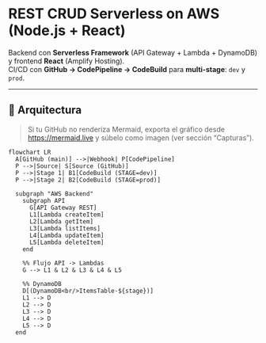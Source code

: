# REST CRUD Serverless on AWS (Node.js + React)

Backend con **Serverless Framework** (API Gateway + Lambda + DynamoDB) y frontend **React** (Amplify Hosting).  
CI/CD con **GitHub → CodePipeline → CodeBuild** para **multi-stage**: `dev` y `prod`.

---

## 🚀 Arquitectura

> Si tu GitHub no renderiza Mermaid, exporta el gráfico desde https://mermaid.live y súbelo como imagen (ver sección “Capturas”).

```mermaid
flowchart LR
  A[GitHub (main)] -->|Webhook| P[CodePipeline]
  P -->|Source| S[Source (GitHub)]
  P -->|Stage 1| B1[CodeBuild (STAGE=dev)]
  P -->|Stage 2| B2[CodeBuild (STAGE=prod)]

  subgraph "AWS Backend"
    subgraph API
      G[API Gateway REST]
      L1[Lambda createItem]
      L2[Lambda getItem]
      L3[Lambda listItems]
      L4[Lambda updateItem]
      L5[Lambda deleteItem]
    end

    %% Flujo API -> Lambdas
    G --> L1 & L2 & L3 & L4 & L5

    %% DynamoDB
    D[(DynamoDB<br/>ItemsTable-${stage})]
    L1 --> D
    L2 --> D
    L3 --> D
    L4 --> D
    L5 --> D
  end
